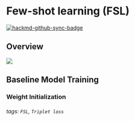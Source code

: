 # Few-shot learning (FSL)

[![hackmd-github-sync-badge](https://hackmd.io/ct3mDHTJR2CLHUrys-jv2A/badge)](https://hackmd.io/ct3mDHTJR2CLHUrys-jv2A)


## Overview


![](https://i.imgur.com/c8CDboN.png)


## Baseline Model Training

### Weight Initialization



###### tags: `FSL`, `Triplet loss`